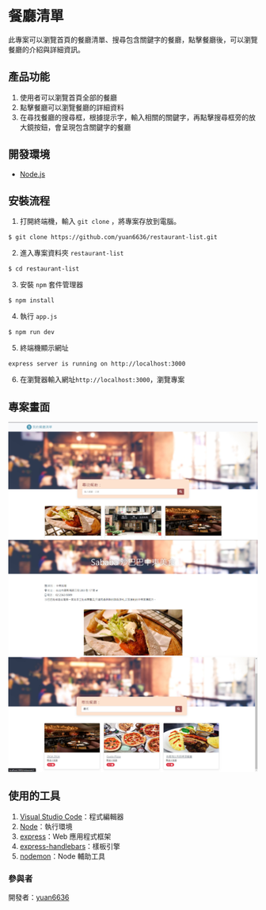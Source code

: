 # 餐廳清單

此專案可以瀏覽首頁的餐廳清單、搜尋包含關鍵字的餐廳，點擊餐廳後，可以瀏覽餐廳的介紹與詳細資訊。

## 產品功能

1. 使用者可以瀏覽首頁全部的餐廳
2. 點擊餐廳可以瀏覽餐廳的詳細資料
3. 在尋找餐廳的搜尋框，根據提示字，輸入相關的關鍵字，再點擊搜尋框旁的放大鏡按鈕，會呈現包含關鍵字的餐廳

## 開發環境

- [Node.js](https://nodejs.org/en)

## 安裝流程

1. 打開終端機，輸入 `git clone` ，將專案存放到電腦。

```
$ git clone https://github.com/yuan6636/restaurant-list.git
```

2. 進入專案資料夾 `restaurant-list`

```
$ cd restaurant-list
```

3. 安裝 `npm` 套件管理器

```
$ npm install
```

4. 執行 `app.js`

```
$ npm run dev
```

5. 終端機顯示網址

```
express server is running on http://localhost:3000
```

6. 在瀏覽器輸入網址`http://localhost:3000`，瀏覽專案

## 專案畫面

![首頁](https://github.com/yuan6636/restaurant-list/blob/main/public/img/index.jpg)
![詳細資訊](https://github.com/yuan6636/restaurant-list/blob/main/public/img/detail.jpg)
![搜尋](https://github.com/yuan6636/restaurant-list/blob/main/public/img/search.jpg)

## 使用的工具

1. [Visual Studio Code](https://code.visualstudio.com/)：程式編輯器
2. [Node](https://nodejs.org/en)：執行環境
3. [express](https://www.npmjs.com/package/express)：Web 應用程式框架
4. [express-handlebars](https://github.com/express-handlebars/express-handlebars)：樣板引擎
5. [nodemon](https://www.npmjs.com/package/nodemon)：Node 輔助工具

### 參與者

開發者：[yuan6636](https://github.com/yuan6636)
